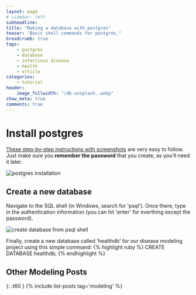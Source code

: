 ```yaml
---
layout: page
# sidebar: left
subheadline: 
title: "Making a database with postgres"
teaser: "Basic shell commands for postgres."
breadcrumb: true
tags:
    - postgres
    - database
    - infectious disease
    - health
    - article
categories:
    - tutorial
header:
    image_fullwidth: "/db-unsplash..webp"
show_meta: true
comments: true
---
```


# Install postgres
[These step-by-step instructions with screenshots](https://www.postgresqltutorial.com/install-postgresql/) are very easy to follow. Just make sure you **remember the password** that you create, as you'll need it later. 

![postgres installation]({{site.baseurl}}/images/easy-postgres-installation.webp)

## Create a new database
Navigate to the SQL shell (in Windows, search for 'psql'). Once there, type in the authentication information (you can hit 'enter' for everthing except the password). 

![create database from psql shell]({{site.baseurl}}/images/sql-shell.webp)

Finally, create a new database called 'healthdb' for our disease modeling project using this simple command: 
{% highlight ruby %}
CREATE DATABASE healthdb;
{% endhighlight %}



## Other Modeling Posts
{: .t60 }
{% include list-posts tag='modeling' %}

